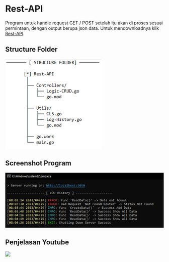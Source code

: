 # Rest-API
Program untuk handle request GET / POST setelah itu akan di proses sesuai permintaan, dengan output berupa json data.
Untuk mendownloadnya klik [Rest-API](https://github.com/syauqqii/Popular-Programming-Technology/tree/main/Nomor%203%20-%20Rest%20API/Rest-API).

## Structure Folder
<img src="structure.png">

## Screenshot Program
<img src="output.png">

## Penjelasan Youtube
[<img src = "https://img.shields.io/badge/instagram-%23E4405F.svg?&style=for-the-badge&logo=instagram&logoColor=white">](https://youtube.com/)
